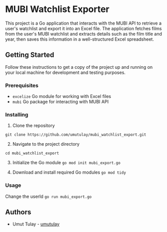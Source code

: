 # MUBI Watchlist Exporter

This project is a Go application that interacts with the MUBI API to retrieve a user's watchlist and export it into an Excel file. The application fetches films from the user's MUBI watchlist and extracts details such as the film title and year, then saves this information in a well-structured Excel spreadsheet.

## Getting Started

Follow these instructions to get a copy of the project up and running on your local machine for development and testing purposes.

### Prerequisites

- `excelize` Go module for working with Excel files
- `mubi` Go package for interacting with MUBI API

### Installing

1. Clone the repository

`git clone https://github.com/umutulay/mubi_watchlist_export.git`

2. Navigate to the project directory

`cd mubi_watchlist_export`

3. Initialize the Go module
`go mod init mubi_export.go`

4. Download and install required Go modules
`go mod tidy`

### Usage

Change the userId
`go run mubi_export.go`

## Authors

* Umut Tulay - [umutulay](https://github.com/umutulay) 

